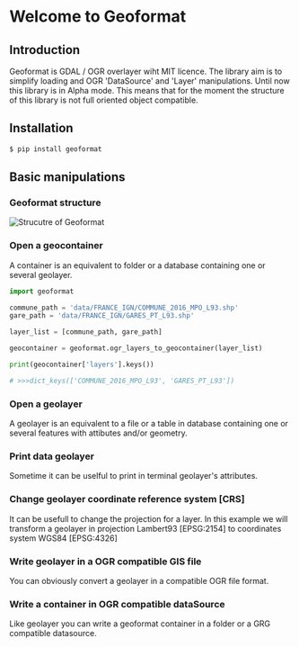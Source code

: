 # Welcome to Geoformat

## Introduction

Geoformat is GDAL / OGR  overlayer wiht MIT licence.
The library aim is to simplify loading and OGR 'DataSource' and 'Layer' manipulations.
Until now this library is in Alpha mode. This means that for the moment the structure of this library is not
full oriented object compatible.

## Installation


```sh
$ pip install geoformat
```

## Basic manipulations



### Geoformat structure

![Strucutre of Geoformat](https://framagit.org/Guilhain/Geoformat/raw/master/images/geoformat.png)

### Open a geocontainer

A container is an equivalent to folder or a database containing one or several geolayer.

```py
import geoformat

commune_path = 'data/FRANCE_IGN/COMMUNE_2016_MPO_L93.shp'
gare_path = 'data/FRANCE_IGN/GARES_PT_L93.shp'

layer_list = [commune_path, gare_path]

geocontainer = geoformat.ogr_layers_to_geocontainer(layer_list)

print(geocontainer['layers'].keys())

# >>>dict_keys(['COMMUNE_2016_MPO_L93', 'GARES_PT_L93'])
```

### Open a geolayer

A geolayer is an equivalent to a file or a table in database containing one or several features with attibutes and/or
geometry.

### Print data geolayer

Sometime it can be uselful to print in terminal geolayer's attributes.

### Change geolayer coordinate reference system [CRS]

It can be usefull to change the projection for a layer.  In this example we will transform a geolayer in projection Lambert93 [EPSG:2154] to coordinates system WGS84 [EPSG:4326]

### Write geolayer in a OGR compatible GIS file

You can obviously convert a geolayer in a compatible OGR file format.

### Write a container in OGR compatible dataSource

Like geolayer you can write a geoformat container in a folder or a GRG compatible datasource.

